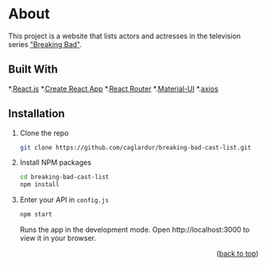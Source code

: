 # About

This project is a website that lists actors and actresses in the television series ["Breaking Bad"](https://www.imdb.com/title/tt0903747/).

## Built With

*.[React.js](https://reactjs.org/)
*.[Create React App](https://create-react-app.dev/)
*.[React Router](https://reactrouter.com/)
*.[Material-UI](https://mui.com/)
*.[axios](https://axios-http.com/)

## Installation

1. Clone the repo
   ```sh
   git clone https://github.com/caglardur/breaking-bad-cast-list.git
   ```
2. Install NPM packages
   ```sh
   cd breaking-bad-cast-list
   npm install
   ```
3. Enter your API in `config.js`

   ```js
   npm start
   ```

   Runs the app in the development mode.
   Open http://localhost:3000 to view it in your browser.

<p align="right">(<a href="#top">back to top</a>)</p>
